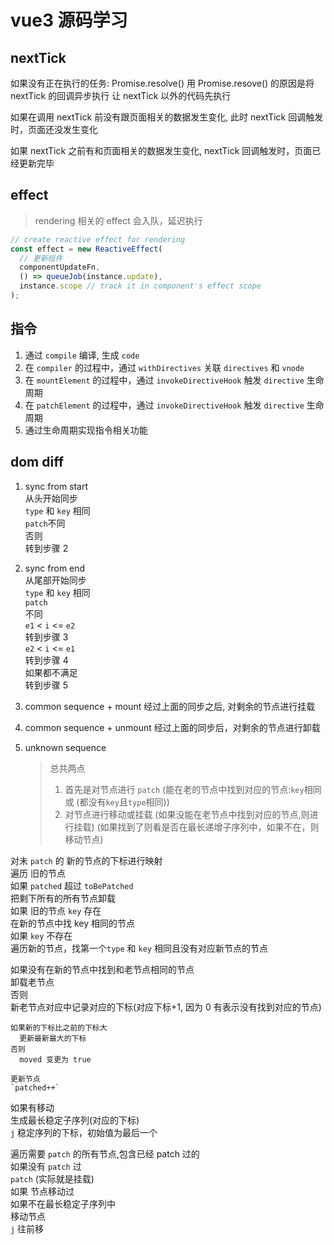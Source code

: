 # vue3 源码学习

## nextTick

如果没有正在执行的任务: Promise.resolve()
用 Promise.resove() 的原因是将 nextTick 的回调异步执行
让 nextTick 以外的代码先执行

如果在调用 nextTick 前没有跟页面相关的数据发生变化,
此时 nextTick 回调触发时，页面还没发生变化

如果 nextTick 之前有和页面相关的数据发生变化,
nextTick 回调触发时，页面已经更新完毕

## effect

> rendering 相关的 effect 会入队，延迟执行

```typescript
// create reactive effect for rendering
const effect = new ReactiveEffect(
  // 更新组件
  componentUpdateFn,
  () => queueJob(instance.update),
  instance.scope // track it in component's effect scope
);
```

## 指令

1. 通过 `compile` 编译, 生成 `code`
2. 在 `compiler` 的过程中，通过 `withDirectives` 关联 `directives` 和 `vnode`
3. 在 `mountElement` 的过程中，通过 `invokeDirectiveHook` 触发 `directive` 生命周期
4. 在 `patchElement` 的过程中，通过 `invokeDirectiveHook` 触发 `directive` 生命周期
5. 通过生命周期实现指令相关功能

## dom diff

<!--
1. 生成 `subTree`, `patch` `prevTree` 和 `nextTree`
2. `isSameVNodeType` 判断 type 和 key 是否相同
3.
-->

1. sync from start  
   从头开始同步  
    `type` 和 `key` 相同  
    `patch`不同  
    否则  
    转到步骤 2

2. sync from end  
   从尾部开始同步  
    `type` 和 `key` 相同  
    `patch`  
    不同  
    `e1` < `i` <= `e2`  
    转到步骤 3  
    `e2` < `i` <= `e1`  
    转到步骤 4  
    如果都不满足  
    转到步骤 5

3. common sequence + mount
   经过上面的同步之后,
   对剩余的节点进行挂载

4. common sequence + unmount
   经过上面的同步后，对剩余的节点进行卸载

5. unknown sequence
   > 总共两点
   >
   > 1. 首先是对节点进行 `patch`
   >    (能在老的节点中找到对应的节点:`key`相同 或 (都没有`key`且`type`相同))
   > 2. 对节点进行移动或挂载
   >    (如果没能在老节点中找到对应的节点,则进行挂载)
   >    (如果找到了则看是否在最长递增子序列中，如果不在，则移动节点)

对未 `patch` 的 新的节点的下标进行映射  
遍历 旧的节点  
 如果 `patched` 超过 `toBePatched`  
 把剩下所有的所有节点卸载  
 如果 旧的节点 `key` 存在  
 在新的节点中找 key 相同的节点  
 如果 `key` 不存在  
 遍历新的节点，找第一个`type` 和 `key` 相同且没有对应新节点的节点

如果没有在新的节点中找到和老节点相同的节点  
 卸载老节点  
 否则  
 新老节点对应中记录对应的下标(对应下标+1, 因为 0 有表示没有找到对应的节点)

    如果新的下标比之前的下标大
      更新最新最大的下标
    否则
      moved 变更为 true

    更新节点
    `patched++`

如果有移动  
 生成最长稳定子序列(对应的下标)  
`j` 稳定序列的下标，初始值为最后一个

遍历需要 `patch` 的所有节点,包含已经 patch 过的  
 如果没有 `patch` 过  
 `patch` (实际就是挂载)  
 如果 节点移动过  
 如果不在最长稳定子序列中  
 移动节点  
 `j` 往前移
